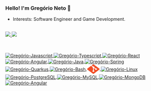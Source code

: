 ### Hello! I'm Gregório Neto 👋

- Interests: Software Engineer and Game Development.
          
<br>

<div>
  <a href="https://github.com/igregorioneto">
  <img height="180em" src="https://github-readme-stats.vercel.app/api?username=igregorioneto&show_icons=true&theme=highcontrast,&include_all_commits=true&count_private=true"/>
  <img height="180em" src="https://github-readme-stats.vercel.app/api/top-langs/?username=igregorioneto&layout=compact"/>
    </div>

##
<div style="display: inline_block"><br>  
          <img align="center" alt="Gregório-Javascript" height="30" width="40" src="https://cdn.jsdelivr.net/npm/simple-icons@3.13.0/icons/javascript.svg" />
          <img align="center" alt="Gregório-Typescript" height="30" width="40" src="https://cdn.jsdelivr.net/npm/simple-icons@3.13.0/icons/typescript.svg" />
          <img align="center" alt="Gregório-React" height="30" width="40" src="https://cdn.jsdelivr.net/npm/simple-icons@3.13.0/icons/react.svg" />
          <img align="center" alt="Gregório-Angular" height="30" width="40" src="https://cdn.jsdelivr.net/npm/simple-icons@3.13.0/icons/angular.svg" />
          <img align="center" alt="Gregório-Java" height="30" width="40" src="https://cdn.jsdelivr.net/npm/simple-icons@3.13.0/icons/java.svg" />
          <img align="center" alt="Gregório-Spring" height="30" width="40" src="https://cdn.jsdelivr.net/npm/simple-icons@3.13.0/icons/spring.svg" />
          <img align="center" alt="Gregório-Quarkus" height="30" width="40" src="https://cdn.jsdelivr.net/npm/simple-icons@3.13.0/icons/quarkus.svg" />
  <img align="center" alt="Gregório-Bash" height="30" width="40" src="https://cdn.jsdelivr.net/gh/devicons/devicon/icons/bash/bash-original.svg" />
  <img align="center" alt="Gregório-Git" height="30" width="40" src="https://raw.githubusercontent.com/devicons/devicon/master/icons/git/git-original.svg" />          
  <img align="center" alt="Gregório-Linux" height="30" width="40" src="https://cdn.jsdelivr.net/gh/devicons/devicon/icons/linux/linux-original.svg" />
  <img align="center" alt="Gregório-PostgreSQL" height="30" width="40" src="https://cdn.jsdelivr.net/npm/simple-icons@3.13.0/icons/postgresql.svg" />
          <img align="center" alt="Gregório-MySQL" height="30" width="40" src="https://cdn.jsdelivr.net/npm/simple-icons@3.13.0/icons/mysql.svg" />
          <img align="center" alt="Gregório-MongoDB" height="30" width="40" src="https://cdn.jsdelivr.net/npm/simple-icons@3.13.0/icons/mongodb.svg" />
          <img align="center" alt="Gregório-Angular" height="30" width="40" src="https://cdn.jsdelivr.net/npm/simple-icons@3.13.0/icons/angular.svg" />
</div>
  
